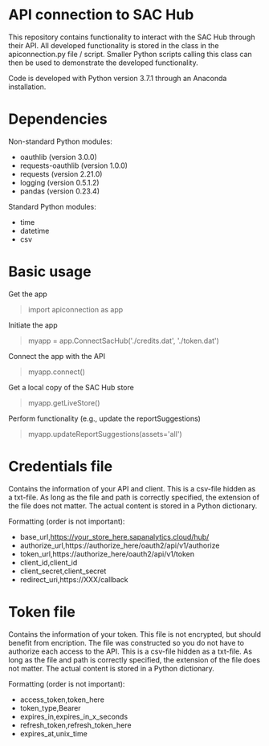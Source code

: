 # API connection to SAC Hub

This repository contains functionality to interact with the SAC Hub through their API.  All developed functionality is stored in the class in the apiconnection.py file / script.  Smaller Python scripts calling this class can then be used to demonstrate the developed functionality.

Code is developed with Python version 3.7.1 through an Anaconda installation.

# Dependencies
Non-standard Python modules:
- oauthlib            (version 3.0.0)
- requests-oauthlib   (version 1.0.0)
- requests            (version 2.21.0)
- logging             (version 0.5.1.2)
- pandas              (version 0.23.4)

Standard Python modules:
- time
- datetime
- csv

# Basic usage
Get the app
> import apiconnection as app

Initiate the app
> myapp = app.ConnectSacHub('./credits.dat', './token.dat')

Connect the app with the API
> myapp.connect()

Get a local copy of the SAC Hub store
> myapp.getLiveStore()

Perform functionality (e.g., update the reportSuggestions)
> myapp.updateReportSuggestions(assets='all')

# Credentials file

Contains the information of your API and client.  This is a csv-file hidden as a txt-file.  As long as the file and path is correctly specified, the extension of the file does not matter.  The actual content is stored in a Python dictionary.

Formatting (order is not important):

- base_url,https://your_store_here.sapanalytics.cloud/hub/
- authorize_url,https://authorize_here/oauth2/api/v1/authorize
- token_url,https://authorize_here/oauth2/api/v1/token
- client_id,client_id
- client_secret,client_secret
- redirect_uri,https://XXX/callback

# Token file

Contains the information of your token.  This file is not encrypted, but should benefit from encription.  The file was constructed so you do not have to authorize each access to the API.  This is a csv-file hidden as a txt-file.  As long as the file and path is correctly specified, the extension of the file does not matter.  The actual content is stored in a Python dictionary.

Formatting (order is not important):

- access_token,token_here
- token_type,Bearer
- expires_in,expires_in_x_seconds
- refresh_token,refresh_token_here
- expires_at,unix_time
